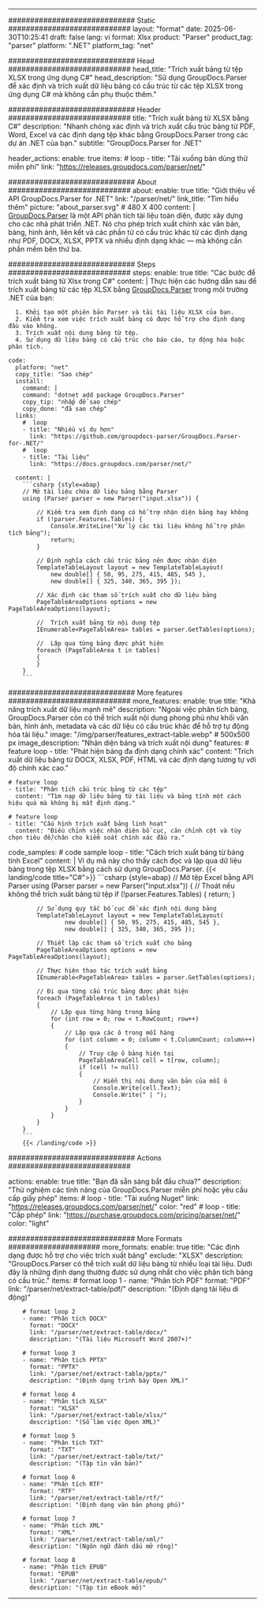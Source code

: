 


---
############################# Static ############################
layout: "format"
date:  2025-06-30T10:25:41
draft: false
lang: vi
format: Xlsx
product: "Parser"
product_tag: "parser"
platform: ".NET"
platform_tag: "net"

############################# Head ############################
head_title: "Trích xuất bảng từ tệp XLSX trong ứng dụng C#"
head_description: "Sử dụng GroupDocs.Parser để xác định và trích xuất dữ liệu bảng có cấu trúc từ các tệp XLSX trong ứng dụng C# mà không cần phụ thuộc thêm."

############################# Header ############################
title: "Trích xuất bảng từ XLSX bằng C#" 
description: "Nhanh chóng xác định và trích xuất cấu trúc bảng từ PDF, Word, Excel và các định dạng tệp khác bằng GroupDocs.Parser trong các dự án .NET của bạn."
subtitle: "GroupDocs.Parser for .NET" 

header_actions:
  enable: true
  items:
    #  loop
    - title: "Tải xuống bản dùng thử miễn phí"
      link: "https://releases.groupdocs.com/parser/net/"
      
############################# About ############################
about:
    enable: true
    title: "Giới thiệu về API GroupDocs.Parser for .NET"
    link: "/parser/net/"
    link_title: "Tìm hiểu thêm"
    picture: "about_parser.svg" # 480 X 400
    content: |
       [GroupDocs.Parser](/parser/net/) là một API phân tích tài liệu toàn diện, được xây dựng cho các nhà phát triển .NET. Nó cho phép trích xuất chính xác văn bản, bảng, hình ảnh, liên kết và các phần tử có cấu trúc khác từ các định dạng như PDF, DOCX, XLSX, PPTX và nhiều định dạng khác — mà không cần phần mềm bên thứ ba.

############################# Steps ############################
steps:
    enable: true
    title: "Các bước để trích xuất bảng từ Xlsx trong C#"
    content: |
      Thực hiện các hướng dẫn sau để trích xuất bảng từ các tệp XLSX bằng [GroupDocs.Parser](/parser/net/) trong môi trường .NET của bạn:
      
      1. Khởi tạo một phiên bản Parser và tải tài liệu XLSX của bạn.
      2. Kiểm tra xem việc trích xuất bảng có được hỗ trợ cho định dạng đầu vào không.
      3. Trích xuất nội dung bảng từ tệp.
      4. Sử dụng dữ liệu bảng có cấu trúc cho báo cáo, tự động hóa hoặc phân tích.
   
    code:
      platform: "net"
      copy_title: "Sao chép"
      install:
        command: |
        command: "dotnet add package GroupDocs.Parser"
        copy_tip: "nhấp để sao chép"
        copy_done: "đã sao chép"
      links:
        #  loop
        - title: "Nhiều ví dụ hơn"
          link: "https://github.com/groupdocs-parser/GroupDocs.Parser-for-.NET/"
        #  loop
        - title: "Tài liệu"
          link: "https://docs.groupdocs.com/parser/net/"
          
      content: |
        ```csharp {style=abap}
        // Mở tài liệu chứa dữ liệu bảng bằng Parser
        using (Parser parser = new Parser("input.xlsx")) {

            // Kiểm tra xem định dạng có hỗ trợ nhận diện bảng hay không
            if (!parser.Features.Tables) {
                Console.WriteLine("Xử lý các tài liệu không hỗ trợ phân tích bảng");
                return;
            }

            // Định nghĩa cách cấu trúc bảng nên được nhận diện
            TemplateTableLayout layout = new TemplateTableLayout(
                new double[] { 50, 95, 275, 415, 485, 545 },
                new double[] { 325, 340, 365, 395 });

            // Xác định các tham số trích xuất cho dữ liệu bảng
            PageTableAreaOptions options = new PageTableAreaOptions(layout);

            //  Trích xuất bảng từ nội dung tệp
            IEnumerable<PageTableArea> tables = parser.GetTables(options);

            //  Lặp qua từng bảng được phát hiện
            foreach (PageTableArea t in tables)
            {
            }
        }
        ```  

############################# More features ############################
more_features:
  enable: true
  title: "Khả năng trích xuất dữ liệu mạnh mẽ"
  description: "Ngoài việc phân tích bảng, GroupDocs.Parser còn có thể trích xuất nội dung phong phú như khối văn bản, hình ảnh, metadata và các dữ liệu có cấu trúc khác để hỗ trợ tự động hóa tài liệu."
  image: "/img/parser/features_extract-table.webp" # 500x500 px
  image_description: "Nhận diện bảng và trích xuất nội dung"
  features:
    # feature loop
    - title: "Phát hiện bảng đa định dạng chính xác"
      content: "Trích xuất dữ liệu bảng từ DOCX, XLSX, PDF, HTML và các định dạng tương tự với độ chính xác cao."

    # feature loop
    - title: "Phân tích cấu trúc bảng từ các tệp"
      content: "Tìm nạp dữ liệu bảng từ tài liệu và bảng tính một cách hiệu quả mà không bị mất định dạng."

    # feature loop
    - title: "Cấu hình trích xuất bảng linh hoạt"
      content: "Điều chỉnh việc nhận diện bố cục, căn chỉnh cột và tùy chọn tiêu đề/chân cho kiểm soát chính xác đầu ra."
      
  code_samples:
    # code sample loop
    - title: "Cách trích xuất bảng từ bảng tính Excel"
      content: |
        Ví dụ mã này cho thấy cách đọc và lặp qua dữ liệu bảng trong tệp XLSX bằng cách sử dụng GroupDocs.Parser.
        {{< landing/code title="C#">}}
        ```csharp {style=abap}
        //  Mở tệp Excel bằng API Parser
        using (Parser parser = new Parser("input.xlsx"))
        {
            // Thoát nếu không thể trích xuất bảng từ tệp
            if (!parser.Features.Tables)
            {
                return;
            }

            // Sử dụng quy tắc bố cục để xác định nội dung bảng
            TemplateTableLayout layout = new TemplateTableLayout(
                    new double[] { 50, 95, 275, 415, 485, 545 },
                    new double[] { 325, 340, 365, 395 });

            // Thiết lập các tham số trích xuất cho bảng
            PageTableAreaOptions options = new PageTableAreaOptions(layout);

            // Thực hiện thao tác trích xuất bảng
            IEnumerable<PageTableArea> tables = parser.GetTables(options);

            // Đi qua từng cấu trúc bảng được phát hiện
            foreach (PageTableArea t in tables)
            {
                // Lặp qua từng hàng trong bảng
                for (int row = 0; row < t.RowCount; row++)
                {
                    // Lặp qua các ô trong mỗi hàng
                    for (int column = 0; column < t.ColumnCount; column++)
                    {
                        // Truy cập ô bảng hiện tại
                        PageTableAreaCell cell = t[row, column];
                        if (cell != null)
                        {
                            // Hiển thị nội dung văn bản của mỗi ô
                            Console.Write(cell.Text);
                            Console.Write(" | ");
                        }
                    }
                }
            }
        }
        ```
        {{< /landing/code >}}


############################# Actions ############################

actions:
  enable: true
  title: "Bạn đã sẵn sàng bắt đầu chưa?"
  description: "Thử nghiệm các tính năng của GroupDocs.Parser miễn phí hoặc yêu cầu cấp giấy phép"
  items:
    #  loop
    - title: "Tải xuống Nuget"
      link: "https://releases.groupdocs.com/parser/net/"
      color: "red"
        #  loop
    - title: "Cấp phép"
      link: "https://purchase.groupdocs.com/pricing/parser/net/"
      color: "light"


############################# More Formats #####################
more_formats:
    enable: true
    title: "Các định dạng được hỗ trợ cho việc trích xuất bảng"
    exclude: "XLSX"
    description: "GroupDocs.Parser có thể trích xuất dữ liệu bảng từ nhiều loại tài liệu. Dưới đây là những định dạng thường được sử dụng nhất cho việc phân tích bảng có cấu trúc."
    items: 
        # format loop 1
        - name: "Phân tích PDF"
          format: "PDF"
          link: "/parser/net/extract-table/pdf/"
          description: "(Định dạng tài liệu di động)"
          
        # format loop 2
        - name: "Phân tích DOCX"
          format: "DOCX"
          link: "/parser/net/extract-table/docx/"
          description: "(Tài liệu Microsoft Word 2007+)"
          
        # format loop 3
        - name: "Phân tích PPTX"
          format: "PPTX"
          link: "/parser/net/extract-table/pptx/"
          description: "(Định dạng trình bày Open XML)"
          
        # format loop 4
        - name: "Phân tích XLSX"
          format: "XLSX"
          link: "/parser/net/extract-table/xlsx/"
          description: "(Sổ làm việc Open XML)"
          
        # format loop 5
        - name: "Phân tích TXT"
          format: "TXT"
          link: "/parser/net/extract-table/txt/"
          description: "(Tập tin văn bản)"
          
        # format loop 6
        - name: "Phân tích RTF"
          format: "RTF"
          link: "/parser/net/extract-table/rtf/"
          description: "(Định dạng văn bản phong phú)"
          
        # format loop 7
        - name: "Phân tích XML"
          format: "XML"
          link: "/parser/net/extract-table/xml/"
          description: "(Ngôn ngữ đánh dấu mở rộng)"
          
        # format loop 8
        - name: "Phân tích EPUB"
          format: "EPUB"
          link: "/parser/net/extract-table/epub/"
          description: "(Tập tin eBook mở)"
         
          

---
